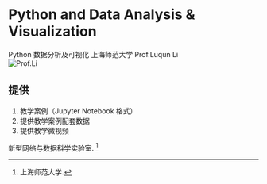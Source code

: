 # Python and Data Analysis & Visualization
 Python 数据分析及可视化
 上海师范大学  Prof.Luqun Li  
 ![Prof.Li](https://www.python.org/static/img/python-logo@2x.png)

## 提供  
1. 教学案例（Jupyter Notebook 格式）
2. 提供教学案例配套数据
3. 提供教学微视频







新型网络与数据科学实验室. [^1]

[^1]: 上海师范大学.
